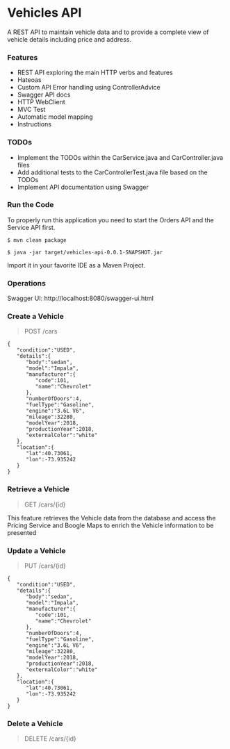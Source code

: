 # Vehicles API #

A REST API to maintain vehicle data and to provide a complete view of vehicle details including price and address.

### Features ###
* REST API exploring the main HTTP verbs and features
* Hateoas
* Custom API Error handling using ControllerAdvice
* Swagger API docs
* HTTP WebClient
* MVC Test
* Automatic model mapping
* Instructions

### TODOs ###
* Implement the TODOs within the CarService.java and CarController.java files
* Add additional tests to the CarControllerTest.java file based on the TODOs
* Implement API documentation using Swagger

### Run the Code ###
To properly run this application you need to start the Orders API and the Service API first.

```
$ mvn clean package
```
```
$ java -jar target/vehicles-api-0.0.1-SNAPSHOT.jar
```

Import it in your favorite IDE as a Maven Project.

### Operations ### 
Swagger UI: http://localhost:8080/swagger-ui.html

### Create a Vehicle ###
> POST /cars

```
{
   "condition":"USED",
   "details":{
      "body":"sedan",
      "model":"Impala",
      "manufacturer":{
         "code":101,
         "name":"Chevrolet"
      },
      "numberOfDoors":4,
      "fuelType":"Gasoline",
      "engine":"3.6L V6",
      "mileage":32280,
      "modelYear":2018,
      "productionYear":2018,
      "externalColor":"white"
   },
   "location":{
      "lat":40.73061,
      "lon":-73.935242
   }
}
```

### Retrieve a Vehicle ###
> GET /cars/{id}

This feature retrieves the Vehicle data from the database and access the Pricing Service and Boogle Maps to enrich the Vehicle information to be presented

### Update a Vehicle ###

> PUT /cars/{id}

```
{
   "condition":"USED",
   "details":{
      "body":"sedan",
      "model":"Impala",
      "manufacturer":{
         "code":101,
         "name":"Chevrolet"
      },
      "numberOfDoors":4,
      "fuelType":"Gasoline",
      "engine":"3.6L V6",
      "mileage":32280,
      "modelYear":2018,
      "productionYear":2018,
      "externalColor":"white"
   },
   "location":{
      "lat":40.73061,
      "lon":-73.935242
   }
}
```

### Delete a Vehicle ###

> DELETE /cars/{id}


